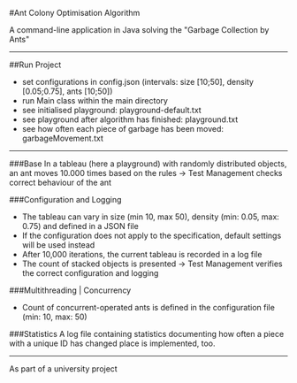 #Ant Colony Optimisation Algorithm

A command-line application in Java solving the
"Garbage Collection by Ants"

---

##Run Project

- set configurations in config.json (intervals: size [10;50], density [0.05;0.75], ants [10;50])
- run Main class within the main directory
- see initialised playground: playground-default.txt
- see playground after algorithm has finished: playground.txt
- see how often each piece of garbage has been moved: garbageMovement.txt

---

###Base
In a tableau (here a playground) with randomly distributed objects,
an ant moves 10.000 times based on the rules
-> Test Management checks correct behaviour of the ant

###Configuration and Logging

- The tableau can vary in size (min 10, max 50), density (min: 0.05, max: 0.75) and defined in a JSON file
- If the configuration does not apply to the specification, default settings will be used instead
- After 10,000 iterations, the current tableau is recorded in a log file
- The count of stacked objects is presented
  -> Test Management verifies the correct configuration and logging

###Multithreading | Concurrency

- Count of concurrent-operated ants is defined in the configuration file (min: 10, max: 50)

###Statistics
A log file containing statistics documenting how often a piece with a unique
ID has changed place is implemented, too.

---

As part of a university project
